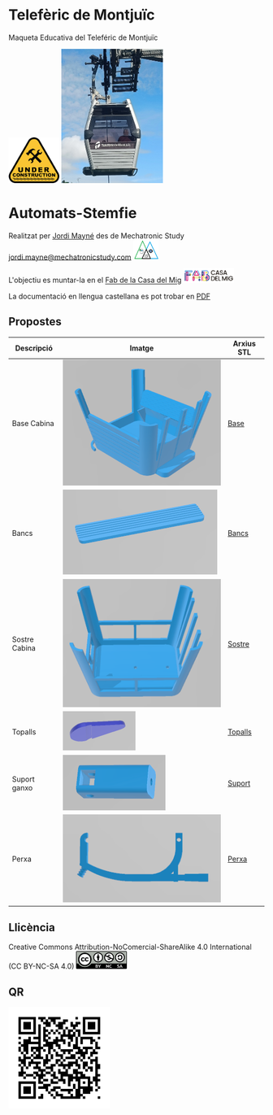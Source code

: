 # Telefèric de Montjuïc
Maqueta Educativa del Teleféric de Montjuïc 

<img src="Imatges/UnderConstruction.png" width="100" />

<img src="Imatges/Cabina.jpg" width="200" />


# Automats-Stemfie

Realitzat per [Jordi Mayné](https://github.com/maynej) des de Mechatronic Study jordi.mayne@mechatronicstudy.com <img src="Imatges/Logo3senseFons.png" width="50" />

L'objectiu es muntar-la en el [Fab de la Casa del Mig](https://www.fabcasadelmig.cat/)  <img src="Imatges/FAB.png" width="100" />

La documentació en llengua castellana es pot trobar en [PDF](https://github.com/maynej/CableCar-Montjuic/tree/main/DOC_ESP) 

## Propostes 
  
Descripció         | Imatge          | Arxius STL    
------------- | ------------- | ------------- 
Base Cabina |![](Imatges/Base.png) | [Base](STL/Base.stl) 
Bancs |![](Imatges/Bancs.png) | [Bancs](STL/Bancs_x2.stl)
Sostre Cabina |![](Imatges/Sostre.png) | [Sostre](STL/Sostre.stl) 
Topalls |![](Imatges/Topalls.png) | [Topalls](STL/Topall_x4.stl)
Suport ganxo |![](Imatges/SobreSostre.png) | [Suport](STL/SobreSostre.stl)
Perxa |![](Imatges/Perxa.png) | [Perxa](STL/Perxa.stl)

## Llicència

Creative Commons Attribution-NoComercial-ShareAlike 4.0 International (CC BY-NC-SA 4.0)  <img src="Imatges/CC.png" width="100" />

## QR

<img src="Imatges/QR_Teleferic.png" width="200" />



